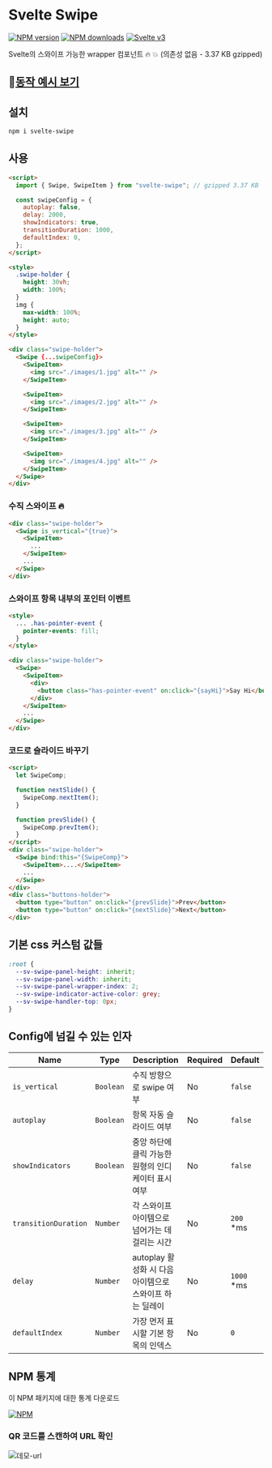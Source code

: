 # Svelte Swipe

[![NPM version](https://img.shields.io/npm/v/svelte-swipe.svg?style=flat)](https://www.npmjs.com/package/svelte-swipe) [![NPM downloads](https://img.shields.io/npm/dm/svelte-swipe.svg?style=flat)](https://www.npmjs.com/package/svelte-swipe) [![Svelte v3](https://img.shields.io/badge/svelte-v3-blueviolet.svg)](https://svelte.dev)

Svelte의 스와이프 가능한 wrapper 컴포넌트 :fire: :boom: (의존성 없음 - 3.37 KB gzipped)

## 🚀[동작 예시 보기](https://sharifclick.github.io/svelte-swipe/)

## 설치

```bash
npm i svelte-swipe
```

## 사용

```html
<script>
  import { Swipe, SwipeItem } from "svelte-swipe"; // gzipped 3.37 KB

  const swipeConfig = {
    autoplay: false,
    delay: 2000,
    showIndicators: true,
    transitionDuration: 1000,
    defaultIndex: 0,
  };
</script>

<style>
  .swipe-holder {
    height: 30vh;
    width: 100%;
  }
  img {
    max-width: 100%;
    height: auto;
  }
</style>

<div class="swipe-holder">
  <Swipe {...swipeConfig}>
    <SwipeItem>
      <img src="./images/1.jpg" alt="" />
    </SwipeItem>

    <SwipeItem>
      <img src="./images/2.jpg" alt="" />
    </SwipeItem>

    <SwipeItem>
      <img src="./images/3.jpg" alt="" />
    </SwipeItem>

    <SwipeItem>
      <img src="./images/4.jpg" alt="" />
    </SwipeItem>
  </Swipe>
</div>
```

### 수직 스와이프 🔥

```html
<div class="swipe-holder">
  <Swipe is_vertical="{true}">
    <SwipeItem>
      ...
    </SwipeItem>
    ...
  </Swipe>
</div>
```

### 스와이프 항목 내부의 포인터 이벤트

```html
<style>
  ... .has-pointer-event {
    pointer-events: fill;
  }
</style>

<div class="swipe-holder">
  <Swipe>
    <SwipeItem>
      <div>
        <button class="has-pointer-event" on:click="{sayHi}">Say Hi</button>
      </div>
    </SwipeItem>
    ...
  </Swipe>
</div>
```

### 코드로 슬라이드 바꾸기

```html
<script>
  let SwipeComp;

  function nextSlide() {
    SwipeComp.nextItem();
  }

  function prevSlide() {
    SwipeComp.prevItem();
  }
</script>
<div class="swipe-holder">
  <Swipe bind:this="{SwipeComp}">
    <SwipeItem>....</SwipeItem>
    ...
  </Swipe>
</div>
<div class="buttons-holder">
  <button type="button" on:click="{prevSlide}">Prev</button>
  <button type="button" on:click="{nextSlide}">Next</button>
</div>
```

## 기본 css 커스텀 값들

```css
:root {
  --sv-swipe-panel-height: inherit;
  --sv-swipe-panel-width: inherit;
  --sv-swipe-panel-wrapper-index: 2;
  --sv-swipe-indicator-active-color: grey;
  --sv-swipe-handler-top: 0px;
}
```

## Config에 넘길 수 있는 인자

| Name                 | Type      | Description                                             | Required | Default     |
| -------------------- | --------- | ------------------------------------------------------- | -------- | ----------- |
| `is_vertical`        | `Boolean` | 수직 방향으로 swipe 여부                                | No       | `false`     |
| `autoplay`           | `Boolean` | 항목 자동 슬라이드 여부                                 | No       | `false`     |
| `showIndicators`     | `Boolean` | 중앙 하단에 클릭 가능한 원형의 인디케이터 표시 여부     | No       | `false`     |
| `transitionDuration` | `Number`  | 각 스와이프 아이템으로 넘어가는 데 걸리는 시간          | No       | `200` \*ms  |
| `delay`              | `Number`  | autoplay 활성화 시 다음 아이템으로 스와이프 하는 딜레이 | No       | `1000` \*ms |
| `defaultIndex`       | `Number`  | 가장 먼저 표시할 기본 항목의 인덱스                     | No       | `0`         |

## NPM 통계

이 NPM 패키지에 대한 통계 다운로드

[![NPM](https://nodei.co/npm/svelte-swipe.png)](https://nodei.co/npm/svelte-swipe/)

### QR 코드를 스캔하여 URL 확인

![데모-url](https://github.com/SharifClick/svelte-swipe/blob/master/docs/images/url-code.png)
